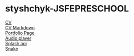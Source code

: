 # styshchyk-JSFEPRESCHOOL

 
[CV][0]  
[CV Markdown][1]  
[Portfolio Page][2]  
[Audio player][3]  
[Splash api][4]  
[Snake][5]

[0]: https://styshchyk.github.io/rsschool-cv/ "CV"
[1]: https://styshchyk.github.io/rsschool-cv/cv.md "CV Markdown"
[2]: https://styshchyk.github.io/rsschool-cv/portfolio/ "Portfolio link"
[3]: https://styshchyk.github.io/rsschool-cv/js30/ "Audio player"
[4]: https://styshchyk.github.io/rsschool-cv/js30-2/ "Search images" 
[5]: https://styshchyk.github.io/rsschool-cv/js30-3/ "Snake"
